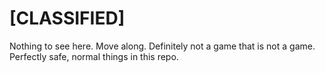 # [CLASSIFIED]

Nothing to see here. Move along. Definitely not a game that is not a game. Perfectly safe, normal things in this repo.
